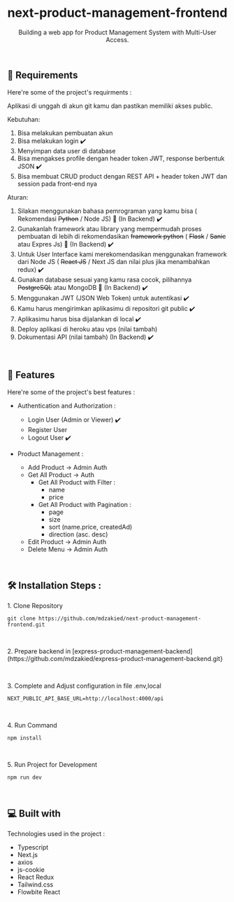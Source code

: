 <h1 align="center" id="title">next-product-management-frontend</h1>

<p align="center" id="description">Building a web app for Product Management System with Multi-User Access. </p>

<br>
<h2>🚀 Requirements</h2>

Here're some of the project's requirments :

Aplikasi di unggah di akun git kamu dan pastikan memiliki akses public.

Kebutuhan:
  1. Bisa melakukan pembuatan akun 
  2. Bisa melakukan login ✔️
  3. Menyimpan data user di database 
  4. Bisa mengakses profile dengan header token JWT, response berbentuk JSON ✔️
  5. Bisa membuat CRUD product dengan REST API + header token JWT dan session pada front-end nya

Aturan:
  1. Silakan menggunakan bahasa pemrograman yang kamu bisa ( Rekomendasi ~~Python~~ / Node JS) 📍 (In Backend) ✔️
  2. Gunakanlah framework atau library yang mempermudah proses pembuatan di lebih di rekomendasikan ~~framework python~~ ( ~~Flask~~ / ~~Sanic~~ atau Expres Js) 📍 (In Backend) ✔️
  3. Untuk User Interface kami merekomendasikan menggunakan framework dari Node JS ( ~~React JS~~ / Next JS dan nilai plus jika menambahkan redux) ✔️
  4. Gunakan database sesuai yang kamu rasa cocok, pilihannya ~~PostgreSQL~~ atau MongoDB 📍 (In Backend) ✔️
  5. Menggunakan JWT (JSON Web Token) untuk autentikasi ✔️
  6. Kamu harus mengirimkan aplikasimu di repositori git public ✔️
  7. Aplikasimu harus bisa dijalankan di local ✔️
  8. Deploy aplikasi di heroku atau vps (nilai tambah) 
  9. Dokumentasi API (nilai tambah) (In Backend) ✔️

<br>
<h2>🧐 Features</h2>

Here're some of the project's best features :

*  Authentication and Authorization :
    * Login User (Admin or Viewer) ✔️
    * Register User
    * Logout User ✔️
    
*  Product Management :
    * Add Product -> Admin Auth
    * Get All Product -> Auth
      * Get All Product with Filter :
          * name
          * price
      * Get All Product with Pagination :
          * page
          * size
          * sort (name.price, createdAd)
          * direction (asc. desc)
    * Edit Product -> Admin Auth
    * Delete Menu -> Admin Auth

<br>
<h2>🛠️ Installation Steps :</h2>

<p>1. Clone Repository</p>

```
git clone https://github.com/mdzakied/next-product-management-frontend.git
```

<br />
<p>2. Prepare backend in [express-product-management-backend](https://github.com/mdzakied/express-product-management-backend.git} </p>

<br />
<p>3. Complete and Adjust configuration in file .env,local</p>

```
NEXT_PUBLIC_API_BASE_URL=http://localhost:4000/api
```

<br />
<p>4. Run Command</p>

```
npm install
```

<br />
<p>5. Run Project for Development</p>

```
npm run dev 
```

<br>
<h2>💻 Built with</h2>

Technologies used in the project :

*   Typescript
*   Next.js
*   axios
*   js-cookie
*   React Redux
*   Tailwind.css
*   Flowbite React
